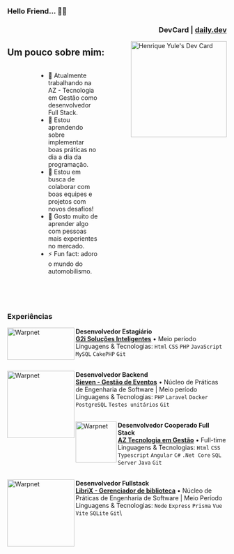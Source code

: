 ### Hello Friend... 👋🤖

<div align="left">
  <div align="right">
    <h3>DevCard | <a href="https://app.daily.dev" target="_blank">daily.dev</a></h3>
  </div>
  <a href="https://app.daily.dev/henriqueyz"><img src="https://api.daily.dev/devcards/b56533387add46b6a68acc285dba2de3.png?r=mec" width="220" align="right" target="_blank" alt="Henrique Yule's Dev Card"/></a>
</div>

<!-- Div pai -->
<h2>Um pouco sobre mim:</h2>
<div style="display: flex; justify-content: center; align-items: center;">

<!-- esquerda -->
<div style="width: 50%; box-sizing: border-box; float: left;">
    <!-- Conteúdo da esquerda -->
    <ul>
    <li>🔭 Atualmente trabalhando na AZ - Tecnologia em Gestão como desenvolvedor Full Stack.</li>
    <li>🌱 Estou aprendendo sobre implementar boas práticas no dia a dia da programação.</li>
    <li>👯 Estou em busca de colaborar com boas equipes e projetos com novos desafios!</li>
    <li>🧐 Gosto muito de aprender algo com pessoas mais experientes no mercado.</li>
    <li>⚡ Fun fact: adoro o mundo do automobilismo.</li>
    </ul>
</div>
</div>

<br/><br/>

### Experiências

[<img align="left" height="74px" width="154px" alt="Warpnet" src="https://grupog2i.com.br/wp-content/uploads/2021/08/cropped-Logog2i-cropped.png"/>](https://grupog2i.com.br/)
**Desenvolvedor Estagiário** \
[**G2i Soluções Inteligentes**](https://grupog2i.com.br/) • Meio período \
Linguagens & Tecnologias: `Html` `CSS` `PHP` `JavaScript` `MySQL` `CakePHP` `Git`\
<br/>

[<img align="left" width="154px" alt="Warpnet" src="https://nes.facom.ufms.br/storage/uploads/VzsHCfwtilqIVP6qHQGcvL60UQSYvQTYtlMgPuje.png"/>](https://www.azi.com.br/)
**Desenvolvedor Backend** \
[**Sieven - Gestão de Eventos**](https://nes.facom.ufms.br/projeto/sieven-sistema-de-gestao-de-eventos) • Núcleo de Práticas de Engenharia de Software | Meio período \
Linguagens & Tecnologias: `PHP` `Laravel` `Docker` `PostgreSQL` `Testes unitários` `Git`\
<br/>

[<img align="left" height="94px" width="94px" alt="Warpnet" src="https://media.licdn.com/dms/image/C4E0BAQFovSJo17j-KA/company-logo_200_200/0/1625663732908?e=2147483647&v=beta&t=oLNDK_H_JDUT8LPfNjDqDUi_eb8oUxTOfpkdBiVpsLc"/>](https://www.azi.com.br/)
**Desenvolvedor Cooperado Full Stack** \
[**AZ Tecnologia em Gestão**](https://www.azi.com.br/) • Full-time \
Linguagens & Tecnologias: `Html` `CSS` `Typescript` `Angular` `C#` `.Net Core` `SQL Server` `Java` `Git`\
<br/>

[<img align="left" width="154px" alt="Warpnet" src="https://nes.facom.ufms.br/storage/uploads/Uvcuben1QzWCVyQjOlo2LWb4uVkSpE6rT4Gl6xX7.png"/>]([https://www.azi.com.br/](https://nes.facom.ufms.br/projeto/gerenciador-de-biblioteca))
**Desenvolvedor Fullstack** \
[**LibriX - Gerenciador de biblioteca**](https://nes.facom.ufms.br/projeto/gerenciador-de-biblioteca) • Núcleo de Práticas de Engenharia de Software | Meio Período \
Linguagens & Tecnologias: `Node` `Express` `Prisma` `Vue` `Vite` `SQLite` `Git`\
